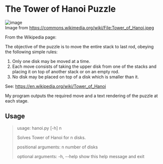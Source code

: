 <h1>The Tower of Hanoi Puzzle</h1>

![image](https://user-images.githubusercontent.com/64698816/115041732-70d29a80-9e98-11eb-900e-3cb12fd9f1a0.png)  
Image from https://commons.wikimedia.org/wiki/File:Tower_of_Hanoi.jpeg

From the Wikipedia page:

The objective of the puzzle is to move the entire stack to last rod, obeying the following simple rules:  
1.  Only one disk may be moved at a time.
2.  Each move consists of taking the upper disk from one of the stacks and placing it on top of another stack or on an empty rod.
3.  No disk may be placed on top of a disk which is smaller than it.

See: https://en.wikipedia.org/wiki/Tower_of_Hanoi  

My program outputs the required move and a text rendering of the puzzle at each stage.

<h2>Usage</h2>

> usage: hanoi.py [-h] n
> 
> Solves Tower of Hanoi for n disks.
> 
> positional arguments:
>   n           number of disks
> 
> optional arguments:
>   -h, --help  show this help message and exit
